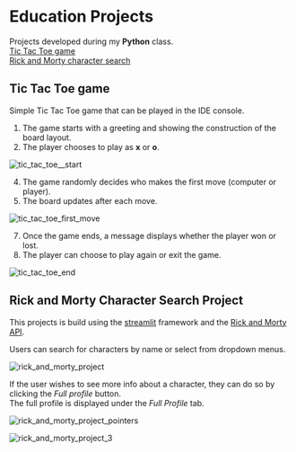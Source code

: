 # Education Projects
Projects developed during my **Python** class.</br>
[Tic Tac Toe game](#tic-tac-toe-game)</br>
[Rick and Morty character search](#rick-and-morty-character-search-project)

## Tic Tac Toe game
Simple Tic Tac Toe game that can be played in the IDE console.
1. The game starts with a greeting and showing the construction of the board layout.
2. The player chooses to play as **x** or **o**.
    
 ![tic_tac_toe__start](https://github.com/user-attachments/assets/3b714dba-6a17-48ea-b271-3e3e5d4b209f)
 
4. The game randomly decides who makes the first move (computer or player).
5. The board updates after each move.
   
![tic_tac_toe_first_move](https://github.com/user-attachments/assets/340b9d57-e289-4d82-a656-388924aa04f8)

7. Once the game ends, a message displays whether the player won or lost.
8. The player can choose to play again or exit the game.
   
![tic_tac_toe_end](https://github.com/user-attachments/assets/d0e396b3-dba8-4464-b248-3c1915cdd8a2)

## Rick and Morty Character Search Project
This projects is build using the [streamlit](https://streamlit.io) framework and the [Rick and Morty API](https://rickandmortyapi.com/).

Users can search for characters by name or select from dropdown menus.

![rick_and_morty_project](https://github.com/user-attachments/assets/914bfadc-f53b-4a8c-85fd-c14d789f73b8)

If the user wishes to see more info about a character, they can do so by clicking the *Full profile* button.</br>
The full profile is displayed under the *Full Profile* tab.

![rick_and_morty_project_pointers](https://github.com/user-attachments/assets/8d3b8405-0c21-4fab-9a43-b132aaee01dd)


![rick_and_morty_project_3](https://github.com/user-attachments/assets/750871ff-8a58-48f6-82f9-d2a21832a254)
